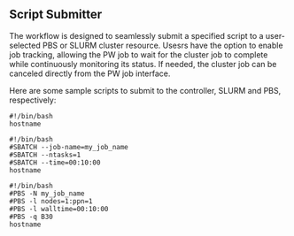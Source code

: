 ## Script Submitter
The workflow is designed to seamlessly submit a specified script to a user-selected PBS or SLURM cluster resource. Usesrs have the option to enable job tracking, allowing the PW job to wait for the cluster job to complete while continuously monitoring its status. If needed, the cluster job can be canceled directly from the PW job interface.

Here are some sample scripts to submit to the controller, SLURM and PBS, respectively:

```
#!/bin/bash
hostname
```

```
#!/bin/bash
#SBATCH --job-name=my_job_name
#SBATCH --ntasks=1
#SBATCH --time=00:10:00
hostname
```


```
#!/bin/bash
#PBS -N my_job_name
#PBS -l nodes=1:ppn=1
#PBS -l walltime=00:10:00
#PBS -q B30
hostname
```